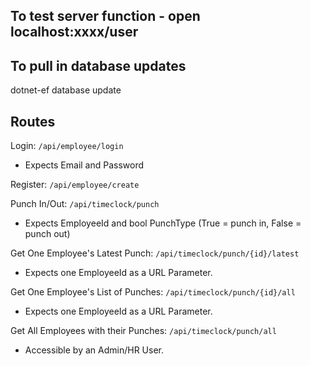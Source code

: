 

## To test server function - open localhost:xxxx/user


## To pull in database updates
dotnet-ef database update


## Routes

Login: `/api/employee/login`  
* Expects Email and Password  

Register: `/api/employee/create`  

Punch In/Out: `/api/timeclock/punch`
* Expects EmployeeId and bool PunchType (True = punch in, False = punch out)  

Get One Employee's Latest Punch: `/api/timeclock/punch/{id}/latest`  
* Expects one EmployeeId as a URL Parameter.

Get One Employee's List of Punches: `/api/timeclock/punch/{id}/all`  
* Expects one EmployeeId as a URL Parameter.

Get All Employees with their Punches: `/api/timeclock/punch/all`  
* Accessible by an Admin/HR User.
